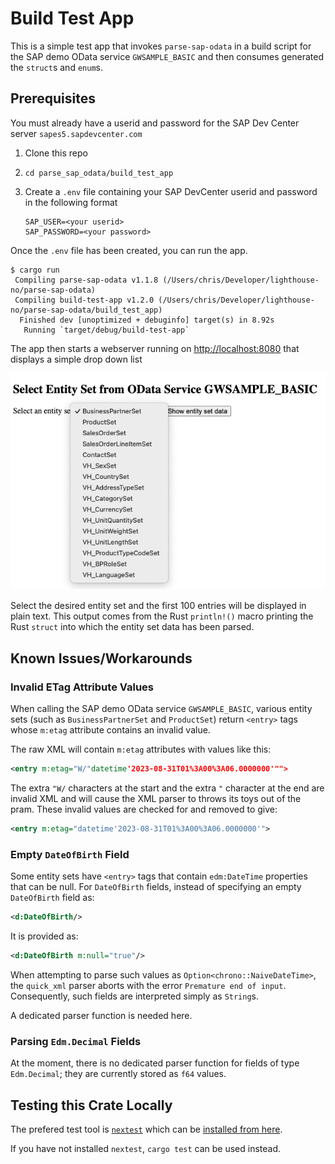 # Build Test App

This is a simple test app that invokes `parse-sap-odata` in a build script for the SAP demo OData service `GWSAMPLE_BASIC` and then consumes generated the `struct`s and `enum`s.

## Prerequisites

You must already have a userid and password for the SAP Dev Center server `sapes5.sapdevcenter.com`

1. Clone this repo
1. `cd parse_sap_odata/build_test_app`
1. Create a `.env` file containing your SAP DevCenter userid and password in the following format

   ```
   SAP_USER=<your userid>
   SAP_PASSWORD=<your password>
   ```
Once the `.env` file has been created, you can run the app.

```shell
$ cargo run
 Compiling parse-sap-odata v1.1.8 (/Users/chris/Developer/lighthouse-no/parse-sap-odata)
 Compiling build-test-app v1.2.0 (/Users/chris/Developer/lighthouse-no/parse-sap-odata/build_test_app)
  Finished dev [unoptimized + debuginfo] target(s) in 8.92s
   Running `target/debug/build-test-app`
```

The app then starts a webserver running on <http://localhost:8080> that displays a simple drop down list

![Start screen](../img/start_screen.png)

Select the desired entity set and the first 100 entries will be displayed in plain text.
This output comes from the Rust `println!()` macro printing the Rust `struct` into which the entity set data has been parsed.

## Known Issues/Workarounds

### Invalid ETag Attribute Values

When calling the SAP demo OData service `GWSAMPLE_BASIC`, various entity sets (such as `BusinessPartnerSet` and `ProductSet`) return `<entry>` tags whose `m:etag` attribute contains an invalid value.

The raw XML will contain `m:etag` attributes with values like this:

```xml
<entry m:etag="W/"datetime'2023-08-31T01%3A00%3A06.0000000'"">
```

The extra `"W/` characters at the start and the extra `"` character at the end are invalid XML and will cause the XML parser to throws its toys out of the pram.
These invalid values are checked for and removed to give:

```xml
<entry m:etag="datetime'2023-08-31T01%3A00%3A06.0000000'">
```

### Empty `DateOfBirth` Field

Some entity sets have `<entry>` tags that contain `edm:DateTime` properties that can be null.
For `DateOfBirth` fields, instead of specifying an empty `DateOfBirth` field as:

```xml
<d:DateOfBirth/>
```

It is provided as:

```xml
<d:DateOfBirth m:null="true"/>
```

When attempting to parse such values as `Option<chrono::NaiveDateTime>`, the `quick_xml` parser aborts with the error `Premature end of input`.
Consequently, such fields are interpreted simply as `String`s.

A dedicated parser function is needed here.

### Parsing `Edm.Decimal` Fields

At the moment, there is no dedicated parser function for fields of type `Edm.Decimal`; they are currently stored as `f64` values.

## Testing this Crate Locally

The prefered test tool is [`nextest`](https://crates.io/crates/cargo-nextest) which can be [installed from here](https://nexte.st/).

If you have not installed `nextest`, `cargo test` can be used instead.
